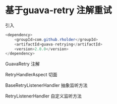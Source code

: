 # 基于guava-retry 注解重试
引入

```java
<dependency>
    <groupId>com.github.rholder</groupId>
    <artifactId>guava-retrying</artifactId>
    <version>2.0.0</version>
</dependency>
```



GuavaRetry 注解

RetryHandlerAspect 切面

BaseRetryListenerHandler 抽象监听方法

RetryListenerHandler 自定义监听方法
